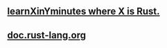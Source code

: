 ## [learnXinYminutes where X is Rust.](https://learnxinyminutes.com/docs/rust/)

## [doc.rust-lang.org](https://doc.rust-lang.org/book/title-page.html)